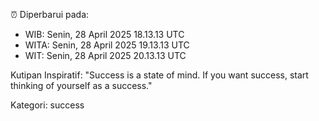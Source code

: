 ⏰ Diperbarui pada:
- WIB: Senin, 28 April 2025 18.13.13 UTC
- WITA: Senin, 28 April 2025 19.13.13 UTC
- WIT: Senin, 28 April 2025 20.13.13 UTC

Kutipan Inspiratif:
"Success is a state of mind. If you want success, start thinking of yourself as a success."


Kategori: success

